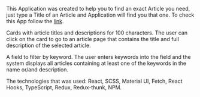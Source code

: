 
This Application was created to help you to find an exact Article you need, just type a Title of an Article and Application will find you that one. To check this App follow the [link](https://1stIndominus.github.io/my-article).

Cards with article titles and descriptions for 100 characters. The user can click on the card to go to an article page that contains the title and full description of the selected article.

A field to filter by keyword. The user enters keywords into the field and the system displays all articles containing at least one of the keywords in the name or/and description.

The technologies that was used: React, SCSS, Material UI, Fetch, React Hooks, TypeScript, Redux, Redux-thunk, NPM.
